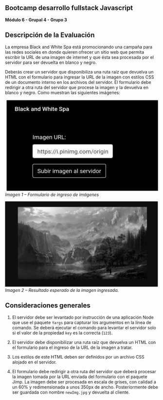 ## Bootcamp desarrollo fullstack Javascript

**Módulo 6 - Grupal 4 - Grupo 3**

## Descripción de la Evaluación

La empresa Black and White Spa está promocionando una campaña para las redes sociales en donde
quieren ofrecer un sitio web que permita escribir la URL de una imagen de internet y que ésta sea
procesada por el servidor para ser devuelta en blanco y negro.

Deberás crear un servidor que disponibiliza una ruta raíz que devuelva un HTML con el formulario para
ingresar la URL de la imagen con estilos CSS de un documento interno en los archivos del servidor. El
formulario debe redirigir a otra ruta del servidor que procese la imagen y la devuelva en blanco y negro.
Como muestran las siguientes imágenes:

![Formulario de ingreso de imágenes](assets/README/image.png)
_Imagen 1 – Formulario de ingreso de imágenes_

![Resultado esperado de la imagen ingresada](assets/README/image-1.png)
_Imagen 2 – Resultado esperado de la imagen ingresada._

## Consideraciones generales

1. El servidor debe ser levantado por instrucción de una aplicación Node que use el paquete `Yargs`
   para capturar los argumentos en la línea de comando. Se deberá ejecutar el comando para levantar
   el servidor solo si el valor de la propiedad `key` es la correcta (`123`).
2. El servidor debe disponibilizar una ruta raíz que devuelva un HTML con el formulario para el ingreso
   de la URL de la imagen a tratar.

3. Los estilos de este HTML deben ser definidos por un archivo CSS alojado en el servidor.

4. El formulario debe redirigir a otra ruta del servidor que deberá procesar la imagen tomada por la
   URL enviada del formulario con el paquete Jimp. La imagen debe ser procesada en escala de
   grises, con calidad a un 60% y redimensionada a unos 350px de ancho. Posteriormente debe ser
   guardada con nombre `newImg.jpg` y devuelta al cliente.
